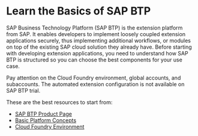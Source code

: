 # Learn the Basics of SAP BTP

SAP Business Technology Platform (SAP BTP) is the extension platform from SAP. It enables developers to implement loosely coupled extension applications securely, thus implementing additional workflows, or modules on top of the existing SAP cloud solution they already have. Before starting with developing extension applications, you need to understand how SAP BTP is structured so you can choose the best components for your use case.

Pay attention on the Cloud Foundry environment, global accounts, and subaccounts. The automated extension configuration is not available on SAP BTP trial.

These are the best resources to start from:

* [SAP BTP Product Page](https://help.sap.com/viewer/product/BTP/Cloud/en-US?task=discover_task)
* [Basic Platform Concepts](https://help.sap.com/viewer/3504ec5ef16548778610c7e89cc0eac3/Cloud/en-US/73beb06e127f4e47b849aa95344aabe1.html)
* [Cloud Foundry Environment](https://help.sap.com/viewer/3504ec5ef16548778610c7e89cc0eac3/Cloud/en-US/9c7092c7b7ae4d49bc8ae35fdd0e0b18.html)
